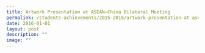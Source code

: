 ```yaml
---
title: Artwork Presentation at ASEAN–China Bilateral Meeting
permalink: /students-achievements/2015-2016/artwork-presentation-at-asean-china-bilateral-meeting/
date: 2016-01-01
layout: post
description: ""
image: ""
---
```

